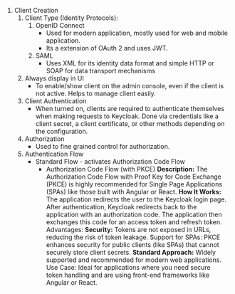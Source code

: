 
1. Client Creation
	1. Client Type (Identity Protocols):
		1. OpenID Connect
			- Used for modern application, mostly used for web and mobile application.
			- Its a extension of OAuth 2 and uses JWT.
		2.  SAML
			 - Uses XML for its identity data format and simple HTTP or SOAP for data transport mechanisms
	2. Always display in UI
		- To enable/show client on the admin console, even if the client is not active. Helps to manage client easily.
	 3. Client Authentication
		 - When turned on, clients are required to authenticate themselves when making requests to Keycloak. Done via credentials like a client secret, a client certificate, or other methods depending on the configuration.
	  4. Authorization
		  - Used to fine grained control for authorization.
	  5. Authentication Flow
		  - Standard Flow - activates Authorization Code Flow
			  - Authorization Code Flow (with PKCE)
				**Description:** The Authorization Code Flow with Proof Key for Code Exchange (PKCE) is highly recommended for Single Page Applications (SPAs) like those built with Angular or React.
				**How It Works:** The application redirects the user to the Keycloak login page. After authentication, Keycloak redirects back to the application with an authorization code. The application then exchanges this code for an access token and refresh token.
				Advantages:
				**Security:** Tokens are not exposed in URLs, reducing the risk of token leakage.
				Support for SPAs: PKCE enhances security for public clients (like SPAs) that cannot securely store client secrets.
				**Standard Approach:** Widely supported and recommended for modern web applications.
				Use Case: Ideal for applications where you need secure token handling and are using front-end frameworks like Angular or React.
		